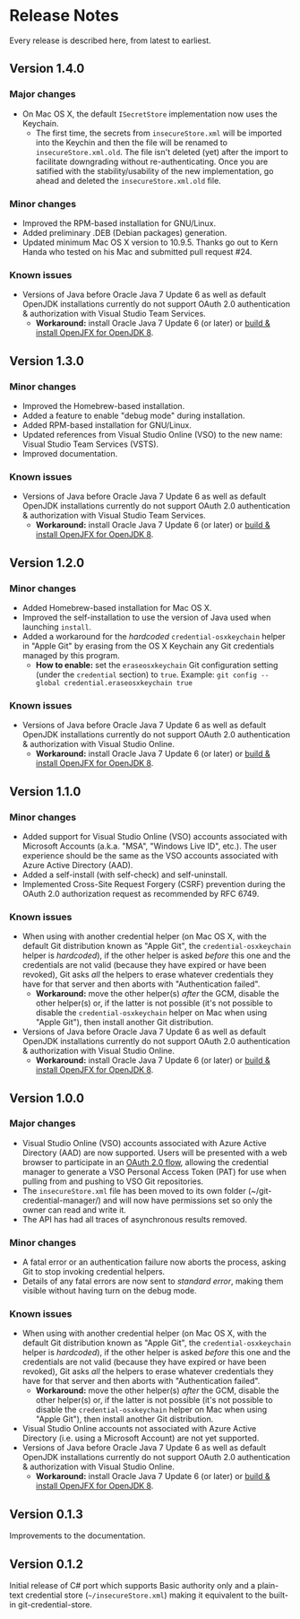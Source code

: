 Release Notes
=============
Every release is described here, from latest to earliest.

Version 1.4.0
-------------
### Major changes
- On Mac OS X, the default `ISecretStore` implementation now uses the Keychain.
    - The first time, the secrets from `insecureStore.xml` will be imported into the Keychin and then the file will be renamed to `insecureStore.xml.old`.  The file isn't deleted (yet) after the import to facilitate downgrading without re-authenticating.  Once you are satified with the stability/usability of the new implementation, go ahead and deleted the `insecureStore.xml.old` file.

### Minor changes
- Improved the RPM-based installation for GNU/Linux.
- Added preliminary .DEB (Debian packages) generation.
- Updated minimum Mac OS X version to 10.9.5.  Thanks go out to Kern Handa who tested on his Mac and submitted pull request #24.

### Known issues
- Versions of Java before Oracle Java 7 Update 6 as well as default OpenJDK installations currently do not support OAuth 2.0 authentication & authorization with Visual Studio Team Services.
    - **Workaround:** install Oracle Java 7 Update 6 (or later) or [build & install OpenJFX for OpenJDK 8](https://wiki.openjdk.java.net/display/OpenJFX/Building+OpenJFX).


Version 1.3.0
-------------
### Minor changes
- Improved the Homebrew-based installation.
- Added a feature to enable "debug mode" during installation.
- Added RPM-based installation for GNU/Linux.
- Updated references from Visual Studio Online (VSO) to the new name: Visual Studio Team Services (VSTS).
- Improved documentation.

### Known issues
- Versions of Java before Oracle Java 7 Update 6 as well as default OpenJDK installations currently do not support OAuth 2.0 authentication & authorization with Visual Studio Team Services.
    - **Workaround:** install Oracle Java 7 Update 6 (or later) or [build & install OpenJFX for OpenJDK 8](https://wiki.openjdk.java.net/display/OpenJFX/Building+OpenJFX).


Version 1.2.0
-------------
### Minor changes
- Added Homebrew-based installation for Mac OS X.
- Improved the self-installation to use the version of Java used when launching `install`.
- Added a workaround for the _hardcoded_ `credential-osxkeychain` helper in "Apple Git" by erasing from the OS X Keychain any Git credentials managed by this program.
    - **How to enable:** set the `eraseosxkeychain` Git configuration setting (under the `credential` section) to `true`.  Example: `git config --global credential.eraseosxkeychain true`

### Known issues
- Versions of Java before Oracle Java 7 Update 6 as well as default OpenJDK installations currently do not support OAuth 2.0 authentication & authorization with Visual Studio Online.
    - **Workaround:** install Oracle Java 7 Update 6 (or later) or [build & install OpenJFX for OpenJDK 8](https://wiki.openjdk.java.net/display/OpenJFX/Building+OpenJFX).


Version 1.1.0
-------------
### Minor changes
- Added support for Visual Studio Online (VSO) accounts associated with Microsoft Accounts (a.k.a. "MSA", "Windows Live ID", etc.).  The user experience should be the same as the VSO accounts associated with Azure Active Directory (AAD).
- Added a self-install (with self-check) and self-uninstall.
- Implemented Cross-Site Request Forgery (CSRF) prevention during the OAuth 2.0 authorization request as recommended by RFC 6749.

### Known issues
- When using with another credential helper (on Mac OS X, with the default Git distribution known as "Apple Git", the `credential-osxkeychain` helper is _hardcoded_), if the other helper is asked _before_ this one and the credentials are not valid (because they have expired or have been revoked), Git asks _all_ the helpers to erase whatever credentials they have for that server and then aborts with "Authentication failed".
    - **Workaround:** move the other helper(s) _after_ the GCM, disable the other helper(s) or, if the latter is not possible (it's not possible to disable the `credential-osxkeychain` helper on Mac when using "Apple Git"), then install another Git distribution.
- Versions of Java before Oracle Java 7 Update 6 as well as default OpenJDK installations currently do not support OAuth 2.0 authentication & authorization with Visual Studio Online.
    - **Workaround:** install Oracle Java 7 Update 6 (or later) or [build & install OpenJFX for OpenJDK 8](https://wiki.openjdk.java.net/display/OpenJFX/Building+OpenJFX).


Version 1.0.0
-------------
### Major changes
- Visual Studio Online (VSO) accounts associated with Azure Active Directory (AAD) are now supported.  Users will be presented with a web browser to participate in an [OAuth 2.0 flow](http://tools.ietf.org/html/rfc6749#section-4.1), allowing the credential manager to generate a VSO Personal Access Token (PAT) for use when pulling from and pushing to VSO Git repositories.
- The `insecureStore.xml` file has been moved to its own folder (~/git-credential-manager/) and will now have permissions set so only the owner can read and write it.
- The API has had all traces of asynchronous results removed. 

### Minor changes
- A fatal error or an authentication failure now aborts the process, asking Git to stop invoking credential helpers.
- Details of any fatal errors are now sent to _standard error_, making them visible without having turn on the debug mode.

### Known issues
- When using with another credential helper (on Mac OS X, with the default Git distribution known as "Apple Git", the `credential-osxkeychain` helper is _hardcoded_), if the other helper is asked _before_ this one and the credentials are not valid (because they have expired or have been revoked), Git asks _all_ the helpers to erase whatever credentials they have for that server and then aborts with "Authentication failed".
    - **Workaround:** move the other helper(s) _after_ the GCM, disable the other helper(s) or, if the latter is not possible (it's not possible to disable the `credential-osxkeychain` helper on Mac when using "Apple Git"), then install another Git distribution.
- Visual Studio Online accounts not associated with Azure Active Directory (i.e. using a Microsoft Account) are not yet supported.
- Versions of Java before Oracle Java 7 Update 6 as well as default OpenJDK installations currently do not support OAuth 2.0 authentication & authorization with Visual Studio Online.
    - **Workaround:** install Oracle Java 7 Update 6 (or later) or [build & install OpenJFX for OpenJDK 8](https://wiki.openjdk.java.net/display/OpenJFX/Building+OpenJFX).


Version 0.1.3
-------------
Improvements to the documentation.


Version 0.1.2
-------------
Initial release of C# port which supports Basic authority only and a plain-text credential store (`~/insecureStore.xml`) making it equivalent to the built-in git-credential-store.
